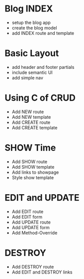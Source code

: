 # Blog INDEX
* setup the blog app
* create the blog model
* add INDEX route and template

# Basic Layout
* add header and footer partials
* include semantic UI
* add simple nav

# Using C of CRUD
* Add NEW route
* Add NEW template
* Add CREATE route
* Add CREATE template

# SHOW Time
* Add SHOW route
* Add SHOW template
* Add links to showpage
* Style show template

# EDIT and UPDATE
* Add EDIT route
* Add EDIT form
* Add UPDATE route
* Add UPDATE form
* Add Method-Override

# DESTROY
* Add DESTROY route
* Add EDIT and DESTROY links